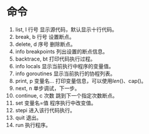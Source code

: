 # 命令

1. list, l 行号 显示源代码，默认显示十行代码。
1. break, b 行号 设置断点。
1. delete, d 序号 删除断点。
1. info breakpoints 列出设置的断点信息。
1. backtrace, bt 打印代码执行过程。
1. info locals 显示当前执行中程序的变量值。
1. info goroutines 显示当前执行的协程列表。
1. print, p 变量名... 打印变量信息，可以使用$len()、$cap()。
1. next, n 单步调试，下一步。
1. continue, c 次数 跳到下一个指定次数断点。
1. set 变量名=值 程序执行中改变值。
1. stepi 进入该行代码执行。
1. quit 退出。
1. run 执行程序。
